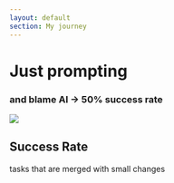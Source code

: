 ```yaml
---
layout: default
section: My journey
---
```


# Just prompting

<h3 v-click>
and blame AI → 50% success rate
</h3>

<div class="mt-8 flex justify-between">
    <div v-click>
        <img class="h-90" src="/journey.1.jpeg">
    </div>
    <div class="flex flex-col items-center justify-center w-60 text-center" v-click>
        <h2>Success Rate</h2>
        tasks that are merged with small changes
    </div>
</div>
